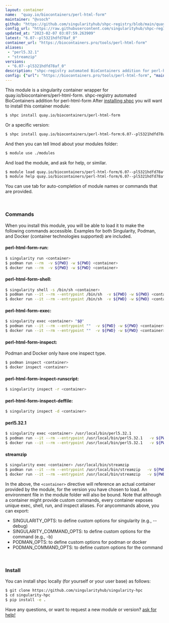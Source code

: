 ```yaml
---
layout: container
name:  "quay.io/biocontainers/perl-html-form"
maintainer: "@vsoch"
github: "https://github.com/singularityhub/shpc-registry/blob/main/quay.io/biocontainers/perl-html-form/container.yaml"
config_url: "https://raw.githubusercontent.com/singularityhub/shpc-registry/main/quay.io/biocontainers/perl-html-form/container.yaml"
updated_at: "2023-02-07 03:07:59.263909"
latest: "6.07--pl5321hdfd78af_0"
container_url: "https://biocontainers.pro/tools/perl-html-form"
aliases:
 - "perl5.32.1"
 - "streamzip"
versions:
 - "6.07--pl5321hdfd78af_0"
description: "shpc-registry automated BioContainers addition for perl-html-form"
config: {"url": "https://biocontainers.pro/tools/perl-html-form", "maintainer": "@vsoch", "description": "shpc-registry automated BioContainers addition for perl-html-form", "latest": {"6.07--pl5321hdfd78af_0": "sha256:42ba65ff056cf6c06ab2e8e9279720bab382cf775cb462d304e47a3baf4799c6"}, "tags": {"6.07--pl5321hdfd78af_0": "sha256:42ba65ff056cf6c06ab2e8e9279720bab382cf775cb462d304e47a3baf4799c6"}, "docker": "quay.io/biocontainers/perl-html-form", "aliases": {"perl5.32.1": "/usr/local/bin/perl5.32.1", "streamzip": "/usr/local/bin/streamzip"}}
---
```


This module is a singularity container wrapper for quay.io/biocontainers/perl-html-form.
shpc-registry automated BioContainers addition for perl-html-form
After [installing shpc](#install) you will want to install this container module:


```bash
$ shpc install quay.io/biocontainers/perl-html-form
```

Or a specific version:

```bash
$ shpc install quay.io/biocontainers/perl-html-form:6.07--pl5321hdfd78af_0
```

And then you can tell lmod about your modules folder:

```bash
$ module use ./modules
```

And load the module, and ask for help, or similar.

```bash
$ module load quay.io/biocontainers/perl-html-form/6.07--pl5321hdfd78af_0
$ module help quay.io/biocontainers/perl-html-form/6.07--pl5321hdfd78af_0
```

You can use tab for auto-completion of module names or commands that are provided.

<br>

### Commands

When you install this module, you will be able to load it to make the following commands accessible.
Examples for both Singularity, Podman, and Docker (container technologies supported) are included.

#### perl-html-form-run:

```bash
$ singularity run <container>
$ podman run --rm  -v ${PWD} -w ${PWD} <container>
$ docker run --rm  -v ${PWD} -w ${PWD} <container>
```

#### perl-html-form-shell:

```bash
$ singularity shell -s /bin/sh <container>
$ podman run --it --rm --entrypoint /bin/sh  -v ${PWD} -w ${PWD} <container>
$ docker run --it --rm --entrypoint /bin/sh  -v ${PWD} -w ${PWD} <container>
```

#### perl-html-form-exec:

```bash
$ singularity exec <container> "$@"
$ podman run --it --rm --entrypoint ""  -v ${PWD} -w ${PWD} <container> "$@"
$ docker run --it --rm --entrypoint ""  -v ${PWD} -w ${PWD} <container> "$@"
```

#### perl-html-form-inspect:

Podman and Docker only have one inspect type.

```bash
$ podman inspect <container>
$ docker inspect <container>
```

#### perl-html-form-inspect-runscript:

```bash
$ singularity inspect -r <container>
```

#### perl-html-form-inspect-deffile:

```bash
$ singularity inspect -d <container>
```


#### perl5.32.1

```bash
$ singularity exec <container> /usr/local/bin/perl5.32.1
$ podman run --it --rm --entrypoint /usr/local/bin/perl5.32.1   -v ${PWD} -w ${PWD} <container> -c " $@"
$ docker run --it --rm --entrypoint /usr/local/bin/perl5.32.1   -v ${PWD} -w ${PWD} <container> -c " $@"
```


#### streamzip

```bash
$ singularity exec <container> /usr/local/bin/streamzip
$ podman run --it --rm --entrypoint /usr/local/bin/streamzip   -v ${PWD} -w ${PWD} <container> -c " $@"
$ docker run --it --rm --entrypoint /usr/local/bin/streamzip   -v ${PWD} -w ${PWD} <container> -c " $@"
```



In the above, the `<container>` directive will reference an actual container provided
by the module, for the version you have chosen to load. An environment file in the
module folder will also be bound. Note that although a container
might provide custom commands, every container exposes unique exec, shell, run, and
inspect aliases. For anycommands above, you can export:

 - SINGULARITY_OPTS: to define custom options for singularity (e.g., --debug)
 - SINGULARITY_COMMAND_OPTS: to define custom options for the command (e.g., -b)
 - PODMAN_OPTS: to define custom options for podman or docker
 - PODMAN_COMMAND_OPTS: to define custom options for the command

<br>

### Install

You can install shpc locally (for yourself or your user base) as follows:

```bash
$ git clone https://github.com/singularityhub/singularity-hpc
$ cd singularity-hpc
$ pip install -e .
```

Have any questions, or want to request a new module or version? [ask for help!](https://github.com/singularityhub/singularity-hpc/issues)
